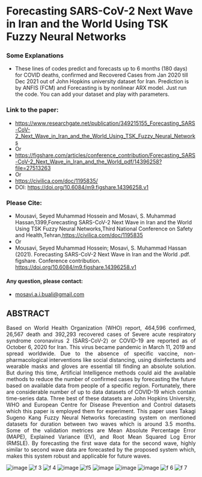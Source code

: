 # Forecasting SARS-CoV-2 Next Wave in Iran and the World Using TSK Fuzzy Neural Networks

### Some Explanations
- These lines of codes predict and forecasts up to 6 months (180 days) for COVID deaths, confirmed and Recovered Cases from Jan 2020 till Dec 2021 out of John Hopkins university dataset for Iran. Prediction is by ANFIS (FCM) and Forecasting is by nonlinear ARX model. Just run the code. You can add your dataset and play with parameters.

### Link to the paper:
- https://www.researchgate.net/publication/349215155_Forecasting_SARS-CoV-2_Next_Wave_in_Iran_and_the_World_Using_TSK_Fuzzy_Neural_Networks
- Or
- https://figshare.com/articles/conference_contribution/Forecasting_SARS-CoV-2_Next_Wave_in_Iran_and_the_World_pdf/14396258?file=27513263
- Or
- https://civilica.com/doc/1195835/
- DOI: https://doi.org/10.6084/m9.figshare.14396258.v1
### Please Cite:
- Mousavi, Seyed Muhammad Hossein and Mosavi, S. Muhammad Hassan,1399,Forecasting SARS-CoV-2 Next Wave in Iran and the World Using TSK Fuzzy Neural Networks,Third National Conference on Safety and Health,Tehran,https://civilica.com/doc/1195835
- Or
- Mousavi, Seyed Muhammad Hossein; Mosavi, S. Muhammad Hassan (2021). Forecasting SARS-CoV-2 Next Wave in Iran and the World .pdf. figshare. Conference contribution. https://doi.org/10.6084/m9.figshare.14396258.v1

#### Any question, please contact:
- mosavi.a.i.buali@gmail.com

## ABSTRACT

<div align="justify">

Based on World Health Organization (WHO) report, 464,596 confirmed, 26,567 death and 392,293 recovered cases of Severe acute respiratory syndrome coronavirus 2 (SARS-CoV-2) or COVID-19 are reported as of October 6, 2020 for Iran. This virus became pandemic in March 11, 2019 and spread worldwide. Due to the absence of specific vaccine, non-pharmacological interventions like social distancing, using disinfectants and wearable masks and gloves are essential till finding an absolute solution. But during this time, Artificial Intelligence methods could aid the available methods to reduce the number of confirmed cases by forecasting the future based on available data from people of a specific region. Fortunately, there are considerable number of up to data datasets of COVID-19 which contain time-series data. Three best of these datasets are John Hopkins University, WHO and European Centre for Disease Prevention and Control datasets which this paper is employed them for experiment. This paper uses Takagi Sugeno Kang Fuzzy Neural Networks forecasting system on mentioned datasets for duration between two waves which is around 3.5 months. Some of the validation metrices are Mean Absolute Percentage Error (MAPE), Explained Variance (EV), and Root Mean Squared Log Error (RMSLE). By forecasting the first wave data for the second wave, highly similar to second wave data are forecasted by the proposed system which, makes this system robust and applicable for future waves.

</div>


![image](https://github.com/user-attachments/assets/4607c080-33b4-4a82-9833-a021ef9c6478)
![f 3](https://github.com/user-attachments/assets/978e1dc7-a4d0-455f-8617-964f0a79f998)
![f 4](https://github.com/user-attachments/assets/cb5eed47-53dd-4039-8ed0-5d6bd754c254)
![image](https://github.com/user-attachments/assets/e9289cbf-9c7d-49af-a41a-6bb28b304cc5)
![f5](https://github.com/user-attachments/assets/ebafc107-a866-4590-9402-cd5b25700aa2)
![image](https://github.com/user-attachments/assets/55024484-efb1-49d6-ad6e-3742cf8735eb)
![image](https://github.com/user-attachments/assets/d6d3cbc8-d2f5-42eb-aceb-7e81a854a762)
![image](https://github.com/user-attachments/assets/e234b13e-d127-49b1-8229-4b6ce5551643)
![f 6](https://github.com/user-attachments/assets/5a95c84c-913d-4372-8595-8ef63474462e)
![f 7](https://github.com/user-attachments/assets/6a0c1556-29bf-42c7-9d9b-2534c65a2f9b)
